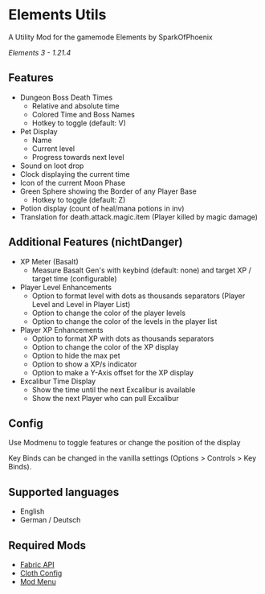 # Elements Utils

A Utility Mod for the gamemode Elements by SparkOfPhoenix

_Elements 3 - 1.21.4_

## Features

- Dungeon Boss Death Times
    - Relative and absolute time
    - Colored Time and Boss Names
    - Hotkey to toggle (default: V)
- Pet Display
    - Name
    - Current level
    - Progress towards next level
- Sound on loot drop
- Clock displaying the current time
- Icon of the current Moon Phase
- Green Sphere showing the Border of any Player Base
    - Hotkey to toggle (default: Z)
- Potion display (count of heal/mana potions in inv)
- Translation for death.attack.magic.item (Player killed by magic damage)

## Additional Features (nichtDanger)

- XP Meter (Basalt)
  - Measure Basalt Gen's with keybind (default: none) and target XP / target time (configurable)
- Player Level Enhancements
  - Option to format level with dots as thousands separators (Player Level and Level in Player List)
  - Option to change the color of the player levels
  - Option to change the color of the levels in the player list
- Player XP Enhancements
  - Option to format XP with dots as thousands separators
  - Option to change the color of the XP display
  - Option to hide the max pet
  - Option to show a XP/s indicator
  - Option to make a Y-Axis offset for the XP display
- Excalibur Time Display
  - Show the time until the next Excalibur is available
  - Show the next Player who can pull Excalibur

## Config

Use Modmenu to toggle features or change the position of the display

Key Binds can be changed in the vanilla settings (Options > Controls > Key Binds).


## Supported languages

- English
- German / Deutsch

  
## Required Mods

- [Fabric API](https://modrinth.com/mod/fabric-api)
- [Cloth Config](https://modrinth.com/mod/cloth-config)
- [Mod Menu](https://modrinth.com/mod/modmenu)



